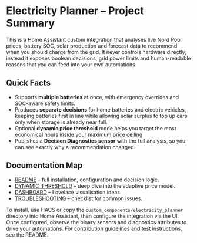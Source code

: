 # Electricity Planner – Project Summary

This is a Home Assistant custom integration that analyses live Nord Pool prices, battery SOC, solar production and forecast data to recommend when you should charge from the grid. It never controls hardware directly; instead it exposes boolean decisions, grid power limits and human-readable reasons that you can feed into your own automations.

## Quick Facts

- Supports **multiple batteries** at once, with emergency overrides and SOC-aware safety limits.
- Produces **separate decisions** for home batteries and electric vehicles, keeping batteries first in line while allowing solar surplus to top up cars only when storage is already near full.
- Optional **dynamic price threshold** mode helps you target the most economical hours inside your maximum price ceiling.
- Publishes a **Decision Diagnostics sensor** with the full analysis, so you can see exactly why a recommendation changed.

## Documentation Map

- [README](README.md) – full installation, configuration and decision logic.
- [DYNAMIC_THRESHOLD](DYNAMIC_THRESHOLD.md) – deep dive into the adaptive price model.
- [DASHBOARD](DASHBOARD.md) – Lovelace visualisation ideas.
- [TROUBLESHOOTING](TROUBLESHOOTING.md) – checklist for common issues.

To install, use HACS or copy the `custom_components/electricity_planner` directory into Home Assistant, then configure the integration via the UI. Once configured, observe the binary sensors and diagnostics attributes to drive your automations. For contribution guidelines and test instructions, see the README.
